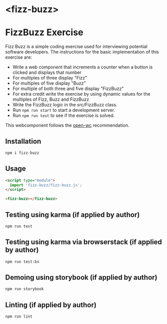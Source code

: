# \<fizz-buzz>

# FizzBuzz Exercise

Fizz Buzz is a simple coding exercise used for interviewing potential software developers.
The instructions for the basic  implementation of this exercise are:
- Write a web component that increments a counter when a button is clicked and displays that number
- For multiples of three display "Fizz"
- For multiples of five display "Buzz"
- For multiple of both three and five display "FizzBuzz"
- For extra credit write the exercise by using dynamic values for the multiples of Fizz, Buzz and FizzBuzz
- Write the FizzBuzz logic in the src/FizzBuzz class.
- Run `npm run start` to start a development server.
- Run `npm run test` to see if the exercise is solved.


This webcomponent follows the [open-wc](https://github.com/open-wc/open-wc) recommendation.

## Installation
```bash
npm i fizz-buzz
```

## Usage
```html
<script type="module">
  import 'fizz-buzz/fizz-buzz.js';
</script>

<fizz-buzz></fizz-buzz>
```

## Testing using karma (if applied by author)
```bash
npm run test
```

## Testing using karma via browserstack (if applied by author)
```bash
npm run test:bs
```

## Demoing using storybook (if applied by author)
```bash
npm run storybook
```

## Linting (if applied by author)
```bash
npm run lint
```
